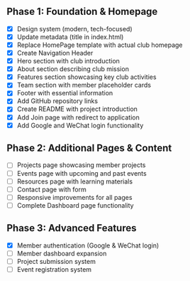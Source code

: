 ## Phase 1: Foundation & Homepage
- [x] Design system (modern, tech-focused)
- [x] Update metadata (title in index.html)
- [x] Replace HomePage template with actual club homepage
- [x] Create Navigation Header
- [x] Hero section with club introduction
- [x] About section describing club mission
- [x] Features section showcasing key club activities
- [x] Team section with member placeholder cards
- [x] Footer with essential information
- [x] Add GitHub repository links
- [x] Create README with project introduction
- [x] Add Join page with redirect to application
- [x] Add Google and WeChat login functionality

## Phase 2: Additional Pages & Content
- [ ] Projects page showcasing member projects
- [ ] Events page with upcoming and past events
- [ ] Resources page with learning materials
- [ ] Contact page with form
- [ ] Responsive improvements for all pages
- [ ] Complete Dashboard page functionality

## Phase 3: Advanced Features
- [x] Member authentication (Google & WeChat login)
- [ ] Member dashboard expansion
- [ ] Project submission system
- [ ] Event registration system